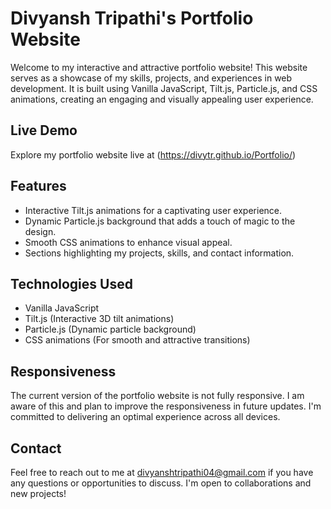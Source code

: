 # Divyansh Tripathi's Portfolio Website

Welcome to my interactive and attractive portfolio website! This website serves as a showcase of my skills, projects, and experiences in web development. It is built using Vanilla JavaScript, Tilt.js, Particle.js, and CSS animations, creating an engaging and visually appealing user experience.

## Live Demo

Explore my portfolio website live at (https://divytr.github.io/Portfolio/)

## Features

- Interactive Tilt.js animations for a captivating user experience.
- Dynamic Particle.js background that adds a touch of magic to the design.
- Smooth CSS animations to enhance visual appeal.
- Sections highlighting my projects, skills, and contact information.

## Technologies Used

- Vanilla JavaScript
- Tilt.js (Interactive 3D tilt animations)
- Particle.js (Dynamic particle background)
- CSS animations (For smooth and attractive transitions)

## Responsiveness

The current version of the portfolio website is not fully responsive. I am aware of this and plan to improve the responsiveness in future updates. I'm committed to delivering an optimal experience across all devices.

## Contact

Feel free to reach out to me at divyanshtripathi04@gmail.com if you have any questions or opportunities to discuss. I'm open to collaborations and new projects!

